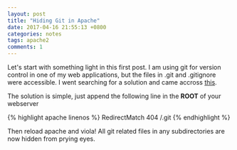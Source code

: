 ```yaml
---
layout: post
title: "Hiding Git in Apache"
date: 2017-04-16 21:55:13 +0800
categories: notes
tags: apache2
comments: 1
---
```


Let's start with something light in this first post. I am using git for version control in one of my web applications, but the files in .git and .gitignore were accessible. I went searching for a solution and came accross [this](http://stackoverflow.com/questions/6142437/make-git-directory-web-inaccessible#answer-17916515).

The solution is simple, just append the following line in the **ROOT** of your webserver

{% highlight apache linenos %}
RedirectMatch 404 /\.git
{% endhighlight %}

Then reload apache and viola! All git related files in any subdirectories are now hidden from prying eyes.
